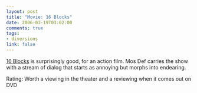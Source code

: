 ```yaml
--- 
layout: post
title: "Movie: 16 Blocks"
date: 2006-03-19T03:02:00
comments: true
tags:
- diversions
link: false
---
```

<a href="http://imdb.com/title/tt0450232/" title="16 Blocks">16 Blocks</a> is surprisingly good, for an action film. Mos Def carries the show with a stream of dialog that starts as annoying but morphs into endearing.

Rating: Worth a viewing in the theater and a reviewing when it comes out on DVD
